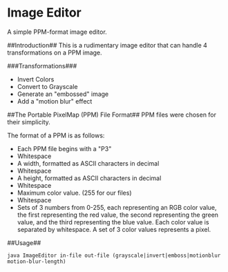 Image Editor
===============

A simple PPM-format image editor.

##Introduction##
This is a rudimentary image editor that can handle 4 transformations on a PPM image.

###Transformations###
  * Invert Colors
  * Convert to Grayscale
  * Generate an "embossed" image
  * Add a "motion blur" effect

##The Portable PixelMap (PPM) File Format##
PPM files were chosen for their simplicity.

The format of a PPM is as follows:
  * Each PPM file begins with a "P3"
  * Whitespace
  * A width, formatted as ASCII characters in decimal
  * Whitespace
  * A height, formatted as ASCII characters in decimal
  * Whitespace
  * Maximum color value. (255 for our files)
  * Whitespace
  * Sets of 3 numbers from 0-255, each representing an RGB color value, the first representing the red value, the second representing the green value, and the third representing the blue value. Each color value is separated by whitespace. A set of 3 color values represents a pixel.

##Usage##
```
java ImageEditor in-file out-file (grayscale|invert|emboss|motionblur motion-blur-length)
```
